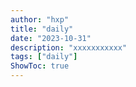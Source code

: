 ```yaml
---
author: "hxp"
title: "daily"
date: "2023-10-31"
description: "xxxxxxxxxxx"
tags: ["daily"]
ShowToc: true
---
```

